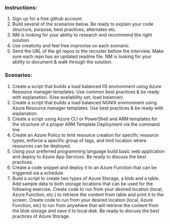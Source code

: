  
 ### Instructions: ###
1. Sign up for a free github account.
2. Build several of the scenarios below. Be ready to explain your code structure, purpose, best practices, alternates etc.
3. NM is looking for your ability to research and recommend the right solution.
4. Use creativity and feel free improvise on each scenario.
5. Send the URL of the git repos to the recruiter before the interview. Make sure each repo has an updated readme file. NM is looking for your ability to document & walk through the solution.



### Scenarios: ###

1. Create a script that builds a load balanced IIS environment using Azure Resource manager templates. Use common best practices & be ready with explanation. (Use availability set, load
balancer)
2. Create a script that builds a load balanced NGNIX environment using Azure Resource manager templates. Use best practices & be ready with explanation.
3. Create a script using Azure CLI or PowerShell and ARM templates for the structure of a proper ARM Template Deployment via the command line
4. Create an Azure Policy to limit resource creation for specific resource types, enforce a specific group of tags, and limit location where resources can be deployed.
5. Using your preferred programming language build basic web application and deploy to Azure App Services. Be ready to discuss the best practices.
6. Create a code snippet and deploy it to an Azure Function that can be triggered via a schedule
7. Build a script to create two types of Azure Storage, a blob and a table. Add sample data to both storage locations that can be used for the following exercise. Create code to run from your desired location (local, Azure Function, etc.) to retrieve the content from table and print it to the screen. Create code to run from your desired location (local, Azure Function, etc) to run from anywhere that will retrieve the content from the blob storage and save it to local disk. Be ready to discuss the best practices of Azure Storage. 